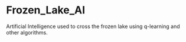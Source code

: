 # Frozen_Lake_AI
Artificial Intelligence used to cross the frozen lake using q-learning and other algorithms.
